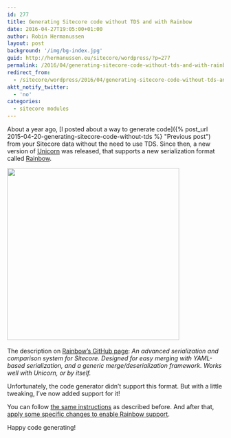 ```yaml
---
id: 277
title: Generating Sitecore code without TDS and with Rainbow
date: 2016-04-27T19:05:00+01:00
author: Robin Hermanussen
layout: post
background: '/img/bg-index.jpg'
guid: http://hermanussen.eu/sitecore/wordpress/?p=277
permalink: /2016/04/generating-sitecore-code-without-tds-and-with-rainbow/
redirect_from:
  - /sitecore/wordpress/2016/04/generating-sitecore-code-without-tds-and-with-rainbow/
aktt_notify_twitter:
  - 'no'
categories:
  - sitecore modules
---
```

About a year ago, [I posted about a way to generate code]({% post_url 2015-04-20-generating-sitecore-code-without-tds %} "Previous post") from your Sitecore data without the need to use TDS. Since then, a new version of <a title="Unicorn" href="https://www.nuget.org/packages/Unicorn/">Unicorn</a> was released, that supports a new serialization format called <a title="Rainbow serialization format" href="https://www.nuget.org/packages/Rainbow">Rainbow</a>.

[<img class="aligncenter size-full wp-image-278" title="rainbow" src="/wp-content/uploads/2016/04/rainbow.jpg" alt="" width="400" height="400" srcset="/wp-content/uploads/2016/04/rainbow.jpg 400w, /wp-content/uploads/2016/04/rainbow-150x150.jpg 150w, /wp-content/uploads/2016/04/rainbow-300x300.jpg 300w" sizes="(max-width: 400px) 100vw, 400px" />](/wp-content/uploads/2016/04/rainbow.jpg)

The description on <a title="Rainbow on GitHub" href="https://github.com/kamsar/Rainbow">Rainbow&#8217;s GitHub page</a>: _An advanced serialization and comparison system for Sitecore. Designed for easy merging with YAML-based serialization, and a generic merge/deserialization framework. Works well with Unicorn, or by itself._

Unfortunately, the code generator didn&#8217;t support this format. But with a little tweaking, I&#8217;ve now added support for it!

You can follow <a title="Configure code generation for your project" href="https://github.com/hermanussen/sitecore.codegenerator#adding-code-generation-to-your-project">the same instructions</a> as described before. And after that, <a title="Specific changes for Rainbow support" href="https://github.com/hermanussen/sitecore.codegenerator#using-unicorns-rainbow-format">apply some specific changes to enable Rainbow support</a>.

Happy code generating!